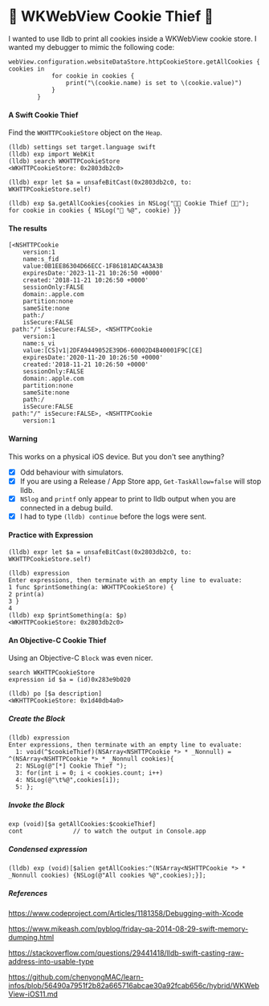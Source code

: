 # 🍪 WKWebView Cookie Thief 🍪
I wanted to use lldb to print all cookies inside a WKWebView cookie store. I wanted my debugger to mimic the following code:
```
webView.configuration.websiteDataStore.httpCookieStore.getAllCookies { cookies in
            for cookie in cookies {
                print("\(cookie.name) is set to \(cookie.value)")
            }
        }
```
#### A Swift Cookie Thief
Find the `WKHTTPCookieStore` object on the `Heap`.
```
(lldb) settings set target.language swift
(lldb) exp import WebKit
(lldb) search WKHTTPCookieStore
<WKHTTPCookieStore: 0x2803db2c0>

(lldb) expr let $a = unsafeBitCast(0x2803db2c0, to: WKHTTPCookieStore.self)

(lldb) exp $a.getAllCookies{cookies in NSLog("🍪🍪 Cookie Thief 🍪🍪"); for cookie in cookies { NSLog("🍪 %@", cookie) }}
```
#### The results
```
[<NSHTTPCookie
	version:1
	name:s_fid
	value:0B1EE86304D66ECC-1F86181ADC4A3A3B
	expiresDate:'2023-11-21 10:26:50 +0000'
	created:'2018-11-21 10:26:50 +0000'
	sessionOnly:FALSE
	domain:.apple.com
	partition:none
	sameSite:none
	path:/
	isSecure:FALSE
 path:"/" isSecure:FALSE>, <NSHTTPCookie
	version:1
	name:s_vi
	value:[CS]v1|2DFA9449052E39D6-60002D4B40001F9C[CE]
	expiresDate:'2020-11-20 10:26:50 +0000'
	created:'2018-11-21 10:26:50 +0000'
	sessionOnly:FALSE
	domain:.apple.com
	partition:none
	sameSite:none
	path:/
	isSecure:FALSE
 path:"/" isSecure:FALSE>, <NSHTTPCookie
	version:1
```
#### Warning
This works on a physical iOS device.  But you don't see anything?  

- [x] Odd behaviour with simulators.
- [x] If you are using a Release / App Store app, `Get-TaskAllow=false` will stop lldb.
- [x] `NSlog` and `printf` only appear to print to lldb output when you are connected in a debug build.
- [x] I had to type `(lldb) continue` before the logs were sent.

#### Practice with Expression
```
(lldb) expr let $a = unsafeBitCast(0x2803db2c0, to: WKHTTPCookieStore.self)

(lldb) expression
Enter expressions, then terminate with an empty line to evaluate:
1 func $printSomething(a: WKHTTPCookieStore) {
2 print(a)
3 }
4
(lldb) exp $printSomething(a: $p)
<WKHTTPCookieStore: 0x2803db2c0>
```
#### An Objective-C Cookie Thief
Using an Objective-C `Block` was even nicer.
```
search WKHTTPCookieStore
expression id $a = (id)0x283e9b020

(lldb) po [$a description]
<WKHTTPCookieStore: 0x1d40db4a0>
```
##### Create the Block
```
(lldb) expression
Enter expressions, then terminate with an empty line to evaluate:
  1: void(^$cookieThief)(NSArray<NSHTTPCookie *> * _Nonnull) = ^(NSArray<NSHTTPCookie *> * _Nonnull cookies){
  2: NSLog(@"[*] Cookie Thief ");
  3: for(int i = 0; i < cookies.count; i++)
  4: NSLog(@"\t%@",cookies[i]);
  5: };
```
##### Invoke the Block
```
exp (void)[$a getAllCookies:$cookieThief]
cont              // to watch the output in Console.app
```
##### Condensed expression
```
(lldb) exp (void)[$alien getAllCookies:^(NSArray<NSHTTPCookie *> * _Nonnull cookies) {NSLog(@"All cookies %@",cookies);}];
```
##### References
https://www.codeproject.com/Articles/1181358/Debugging-with-Xcode

https://www.mikeash.com/pyblog/friday-qa-2014-08-29-swift-memory-dumping.html

https://stackoverflow.com/questions/29441418/lldb-swift-casting-raw-address-into-usable-type

https://github.com/chenyongMAC/learn-infos/blob/56490a7951f2b82a665716abcae30a92fcab656c/hybrid/WKWebView-iOS11.md
